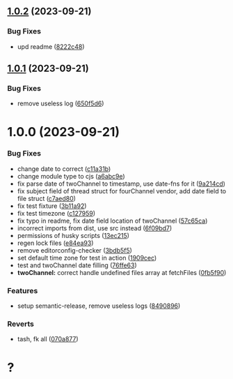 ## [1.0.2](https://github.com/d0kur0/webmFinder/compare/v1.0.1...v1.0.2) (2023-09-21)


### Bug Fixes

* upd readme ([8222c48](https://github.com/d0kur0/webmFinder/commit/8222c481397ef46515079052370aeb002b4061b9))

## [1.0.1](https://github.com/d0kur0/webmFinder/compare/v1.0.0...v1.0.1) (2023-09-21)


### Bug Fixes

* remove useless log ([650f5d6](https://github.com/d0kur0/webmFinder/commit/650f5d6c86c3b5101cfde473b81db8c806d54bf7))

# 1.0.0 (2023-09-21)


### Bug Fixes

* change date to correct ([c11a31b](https://github.com/d0kur0/webmFinder/commit/c11a31b0885fe97650debdc0c44db1ed4652e3fb))
* change module type to cjs ([a6abc9e](https://github.com/d0kur0/webmFinder/commit/a6abc9e32edc3d44958e05623a6af31c8b687e81))
* fix parse date of twoChannel to timestamp, use date-fns for it ([9a214cd](https://github.com/d0kur0/webmFinder/commit/9a214cd8e83aa0f4d506198c16c9eca4f94ef0ef))
* fix subject field of thread struct for fourChannel vendor, add date field to file struct ([c7aed80](https://github.com/d0kur0/webmFinder/commit/c7aed801a80ce944f94b65790854acac45a2f5a8))
* fix test fixture ([3b11a92](https://github.com/d0kur0/webmFinder/commit/3b11a92a2cadd6f7ce841943dd6399b36f9c217a))
* fix test timezone ([c127959](https://github.com/d0kur0/webmFinder/commit/c12795957780be47f31716bab8a923712ee2ae4b))
* fix typo in readme, fix date field location of twoChannel ([57c65ca](https://github.com/d0kur0/webmFinder/commit/57c65caf4cfef9fe2d01edb3d4ff6458e7124984))
* incorrect imports from dist, use src instead ([6f09bd7](https://github.com/d0kur0/webmFinder/commit/6f09bd70878c3dbf3384f773db85b8967cd357ec))
* permissions of husky scripts ([13ec215](https://github.com/d0kur0/webmFinder/commit/13ec2152df61f7e3718eb5cdaa9db0536d932372))
* regen lock files ([e84ea93](https://github.com/d0kur0/webmFinder/commit/e84ea939baf7dbb2f7c855614e4e1d7d0e7d0e92))
* remove editorconfig-checker ([3bdb5f5](https://github.com/d0kur0/webmFinder/commit/3bdb5f53d7a5cdff4963c08e05eab0e36682f311))
* set default time zone for test in action ([1909cec](https://github.com/d0kur0/webmFinder/commit/1909cecfb3538f77f047a2f05dd58a0b7e227df4))
* test and twoChannel date filling ([76ffe63](https://github.com/d0kur0/webmFinder/commit/76ffe63f824a489fd56f881fced56443763a2d27))
* **twoChannel:** correct handle undefined files array at fetchFiles ([0fb5f90](https://github.com/d0kur0/webmFinder/commit/0fb5f904cf0007517a590dcdef3e55f0a0b87f7e))


### Features

* setup semantic-release, remove useless logs ([8490896](https://github.com/d0kur0/webmFinder/commit/8490896a35ce877a75af2cafe5590591b7681f76))


### Reverts

* tash, fk all ([070a877](https://github.com/d0kur0/webmFinder/commit/070a8776f3ecd4a8160b6e11c02ebce63617b20d))

# ?
